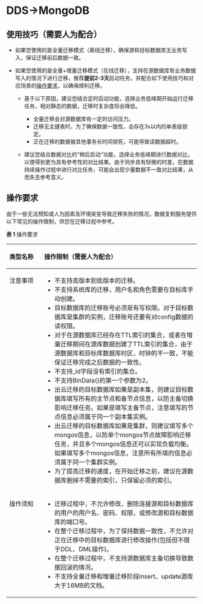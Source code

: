 # DDS-\>MongoDB<a name="drs_04_0101"></a>

## 使用技巧（需要人为配合）<a name="section187798577149"></a>

-   如果您使用的是全量迁移模式（离线迁移），确保源和目标数据库无业务写入，保证迁移前后数据一致。

-   如果您使用的是全量+增量迁移模式（在线迁移），支持在源数据库有业务数据写入的情况下进行迁移，推荐**提前2-3天**启动任务，并配合如下使用技巧和对应场景的[操作要求](#section474431116468)，以确保顺利迁移。
    -   基于以下原因，建议您结合定时启动功能，选择业务低峰期开始运行迁移任务，相对静态的数据，迁移时复杂度将会降低。
        -   全量迁移会对源数据库有一定的访问压力。
        -   迁移无主键表时，为了确保数据一致性，会存在3s以内的单表级锁定。
        -   正在迁移的数据被其他事务长时间锁死，可能导致读数据超时。

    -   建议您结合数据对比的“稍后启动“功能，选择业务低峰期进行数据对比，以便得到更为具有参考性的对比结果。由于同步具有轻微的时差，在数据持续操作过程中进行对比任务，可能会出现少量数据不一致对比结果，从而失去参考意义。


## 操作要求<a name="section474431116468"></a>

由于一些无法预知或人为因素及环境突变导致迁移失败的情况，数据复制服务提供以下常见的操作限制，供您在迁移过程中参考。

**表 1**  操作要求

<a name="table852152613466"></a>
<table><thead align="left"><tr id="row1853726184618"><th class="cellrowborder" valign="top" width="18.32%" id="mcps1.2.3.1.1"><p id="p14530268464"><a name="p14530268464"></a><a name="p14530268464"></a><strong id="b35322684618"><a name="b35322684618"></a><a name="b35322684618"></a>类型名称</strong></p>
</th>
<th class="cellrowborder" valign="top" width="81.67999999999999%" id="mcps1.2.3.1.2"><p id="p25312268464"><a name="p25312268464"></a><a name="p25312268464"></a><strong id="b13531826114611"><a name="b13531826114611"></a><a name="b13531826114611"></a>操作限制</strong>（需要人为配合）</p>
</th>
</tr>
</thead>
<tbody><tr id="row953162610468"><td class="cellrowborder" valign="top" width="18.32%" headers="mcps1.2.3.1.1 "><p id="p8530264464"><a name="p8530264464"></a><a name="p8530264464"></a>注意事项</p>
</td>
<td class="cellrowborder" valign="top" width="81.67999999999999%" headers="mcps1.2.3.1.2 "><a name="ul15342614465"></a><a name="ul15342614465"></a><ul id="ul15342614465"><li>不支持高版本到低版本的迁移。</li><li>不支持系统库的迁移，用户名和角色需要在目标库手动创建。</li><li>目标数据库的迁移账号必须是有写权限。对于目标数据库是集群的实例，迁移账号还要有对config数据的读权限。</li><li>对于在源数据库已经存在TTL索引的集合，或者在增量迁移期间在源库数据创建了TTL索引的集合，由于源数据库和目标库数据库时区，时钟的不一致，不能保证迁移完成之后数据的一致性。</li><li>不支持_id字段没有索引的集合。</li><li>不支持BinData()的第一个参数为2。</li><li>出云迁移的目标数据库如果是副本集，则建议目标数据库填写所有的主节点和备节点信息，以防主备切换影响迁移任务。如果是填写主备节点，注意填写的节点信息必须属于同一个副本集实例。</li><li>出云迁移的目标数据库如果是集群，则建议填写多个mongos信息，以防单个mongos节点故障影响迁移任务，并且多个mongos信息还可以实现负载均衡。如果填写多个mongos信息，注意所有所填的信息必须属于同一个集群实例。</li><li>为了提高迁移的速度，在开始迁移之前，建议在源数据库删掉不需要的索引，只保留必须的索引。</li></ul>
</td>
</tr>
<tr id="row75412664614"><td class="cellrowborder" valign="top" width="18.32%" headers="mcps1.2.3.1.1 "><p id="p554226114612"><a name="p554226114612"></a><a name="p554226114612"></a>操作须知</p>
</td>
<td class="cellrowborder" valign="top" width="81.67999999999999%" headers="mcps1.2.3.1.2 "><a name="ul165422664615"></a><a name="ul165422664615"></a><ul id="ul165422664615"><li>迁移过程中，不允许修改、删除连接源和目标数据库的用户的用户名、密码、权限，或修改源和目标数据库的端口号。</li><li>在整个迁移过程中，为了保持数据一致性，不允许对正在迁移中的目标数据库进行修改操作(包括但不限于DDL、DML操作)。</li><li>在整个迁移过程中，不支持源数据库主备切换导致数据回滚的情况。</li><li>不支持全量迁移和增量迁移阶段insert、update源库大于16MB的文档。</li></ul>
</td>
</tr>
</tbody>
</table>

